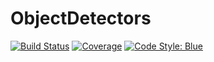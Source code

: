 # ObjectDetectors

[![Build Status](https://github.com/IHPSystems/ObjectDetectors.jl/actions/workflows/CI.yml/badge.svg?branch=main)](https://github.com/IHPSystems/ObjectDetectors.jl/actions/workflows/CI.yml?query=branch%3Amain)
[![Coverage](https://codecov.io/gh/IHPSystems/ObjectDetectors.jl/branch/main/graph/badge.svg)](https://codecov.io/gh/IHPSystems/ObjectDetectors.jl)
[![Code Style: Blue](https://img.shields.io/badge/code%20style-blue-4495d1.svg)](https://github.com/invenia/BlueStyle)
